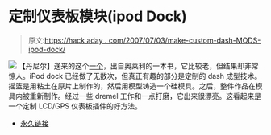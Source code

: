 # 定制仪表板模块(ipod Dock)

> 原文:[https://hack aday . com/2007/07/03/make-custom-dash-MODS-ipod-dock/](https://hackaday.com/2007/07/03/make-custom-dash-mods-ipod-dock/)

![](../Images/0288fd4fde06254867d1c187d48b94ea.png)
【丹尼尔】送来的这个[一个](http://digitalmedia.oreilly.com/pub/a/oreilly/digitalmedia/2004/10/28/ipoditunes_hcks.html?page=2)，出自奥莱利的一本书，它比较老，但结果却非常惊人。iPod dock 已经做了无数次，但真正有趣的部分是定制的 dash 成型技术。摇篮是用粘土在原片上制作的，然后用模型铸造一个硅模具。之后，整件作品在模具内被重新制作。经过一些 dremel 工作和一点打磨，它出来很漂亮。这看起来是一个定制 LCD/GPS 仪表板插件的好方法。

*   [永久链接](http://digitalmedia.oreilly.com/pub/a/oreilly/digitalmedia/2004/10/28/ipoditunes_hcks.html?page=2)